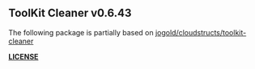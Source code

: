 ## ToolKit Cleaner v0.6.43

The following package is partially based
on [jogold/cloudstructs/toolkit-cleaner](https://github.com/jogold/cloudstructs/tree/master/src/toolkit-cleaner)

[**LICENSE**](https://raw.githubusercontent.com/jogold/cloudstructs/master/LICENSE)
